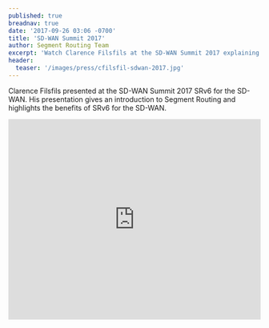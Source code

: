 ```yaml
---
published: true
breadnav: true
date: '2017-09-26 03:06 -0700'
title: 'SD-WAN Summit 2017'
author: Segment Routing Team
excerpt: 'Watch Clarence Filsfils at the SD-WAN Summit 2017 explaining the benefits of SRv6 for the SD-WAN!'
header:
  teaser: '/images/press/cfilsfil-sdwan-2017.jpg'
---    
```

Clarence Filsfils presented at the SD-WAN Summit 2017 SRv6 for the SD-WAN. His presentation gives an introduction to Segment Routing and highlights the benefits of SRv6 for the SD-WAN. 
       
<iframe width="100%" height="400px" src="https://www.youtube.com/embed/A_PcVVMeaX8" frameborder="0" allowfullscreen></iframe>
